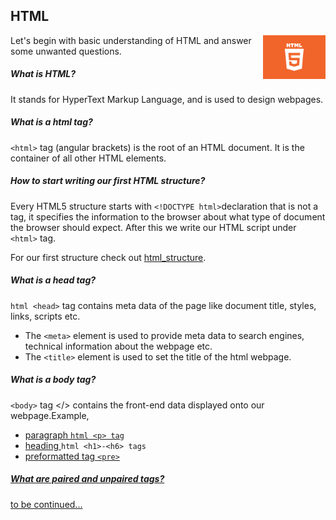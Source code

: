 ## HTML


<img src = "html5.jpeg" width = 100px height = 70px align = "right"/>


Let's begin with basic understanding of HTML and answer some unwanted questions.

##### What is HTML?

It stands for HyperText Markup Language, and is used to design webpages.

##### What is a html tag?

```<html>``` tag (angular brackets) is the root of an HTML document. It is the container of all other HTML elements.

##### How to start writing our first HTML structure?

Every HTML5 structure starts with ```<!DOCTYPE html>```declaration that is not a tag, it specifies the information to the browser about what type of document the browser should expect. After this we write our HTML script under ```<html>``` tag.

For our first structure check out <a href = "html_structure.html">html_structure</a>.

##### What is a head tag?

```html <head>``` tag contains meta data of the page like document title, styles, links, scripts etc.
- The ```<meta>``` element is used to provide meta data to search engines, technical information about the webpage etc.
- The ```<title>``` element is used to set the title of the html webpage.	

##### What is a body tag?

```<body>``` tag </> contains the front-end data displayed onto our webpage.Example, 

- <a href = "html_paragraph.html">paragraph ```html <p> tag```</a> 
- <a href = "html_headings.html">heading </a> ```html <h1>-<h6> tags```
- <a href = "html_paragraph.html">preformatted tag ```<pre>```

##### What are paired and unpaired tags?

to be continued...
 
